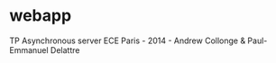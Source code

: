 webapp
======

TP Asynchronous server ECE Paris - 2014 - Andrew Collonge &amp; Paul-Emmanuel Delattre

